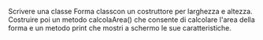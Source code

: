 Scrivere una classe Forma classcon un costruttore per larghezza e altezza. Costruire poi un metodo calcolaArea() che consente di calcolare l'area della forma e un metodo print che mostri a schermo le sue caratteristiche.